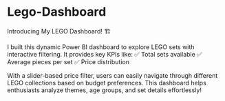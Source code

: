# Lego-Dashboard
Introducing My LEGO Dashboard! 🏗️

I built this dynamic Power BI dashboard to explore LEGO sets with interactive filtering. It provides key KPIs like: ✅ Total sets available ✅ Average pieces per set ✅ Price distribution

With a slider-based price filter, users can easily navigate through different LEGO collections based on budget preferences. This dashboard helps enthusiasts analyze themes, age groups, and set details effortlessly!
